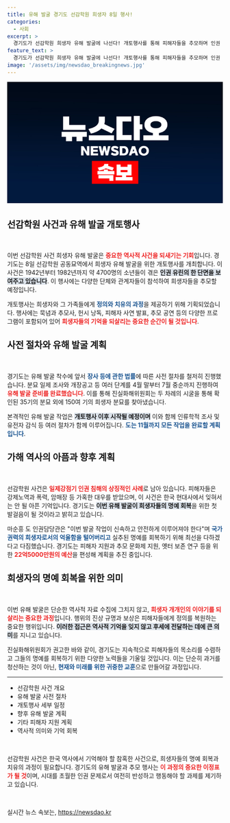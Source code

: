 ```yaml
---
title: 유해 발굴 경기도 선감학원 희생자 8일 행사!
categories:
  - 사회
excerpt: >
  경기도가 선감학원 희생자 유해 발굴에 나선다! 개토행사를 통해 피해자들을 추모하며 인권 회복의 첫걸음을 내딛는다. 역사적 진실을 밝혀낼 이번 발굴 작업에 주목해보자!
feature_text: >
  경기도가 선감학원 희생자 유해 발굴에 나선다! 개토행사를 통해 피해자들을 추모하며 인권 회복의 첫걸음을 내딛는다. 역사적 진실을 밝혀낼 이번 발굴 작업에 주목해보자!
image: '/assets/img/newsdao_breakingnews.jpg'
---
```


<p><img src="/assets/img/newsdao_breakingnews.jpg" alt="bookingtag 속보" /></p>

<h2 data-ke-size="size26">선감학원 사건과 유해 발굴 개토행사</h2>

<p data-ke-size="size16">&nbsp;</p>

<p data-ke-size="size16">이번 선감학원 사건 희생자 유해 발굴은 <b><span style="color: #ee2323;">중요한 역사적 사건을 되새기는 기회</span></b>입니다. 경기도는 8일 선감학원 공동묘역에서 희생자 유해 발굴을 위한 개토행사를 개최합니다. 이 사건은 1942년부터 1982년까지 약 4700명의 소년들이 겪은 <b><span style="background-color: #21538527;">인권 유린의 한 단면을 보여주고 있습니다</span></b>. 이 행사에는 다양한 단체와 관계자들이 참석하여 희생자들을 추모할 예정입니다. </p>

<p data-ke-size="size16">개토행사는 희생자와 그 가족들에게 <b><span style="color: #1a5490;">정의와 치유의 과정</span></b>을 제공하기 위해 기획되었습니다. 행사에는 묵념과 추모사, 헌시 낭독, 피해자 사연 발표, 추모 공연 등의 다양한 프로그램이 포함되어 있어 <b><span style="color: #ee2323;">희생자들의 기억을 되살리는 중요한 순간이 될 것입니다</span></b>.</p>

<h2 data-ke-size="size26">사전 절차와 유해 발굴 계획</h2>

<p data-ke-size="size16">&nbsp;</p>

<p data-ke-size="size16">경기도는 유해 발굴 착수에 앞서 <b><span style="color: #1a5490;">장사 등에 관한 법률</span></b>에 따른 사전 절차를 철저히 진행했습니다. 분묘 일제 조사와 개장공고 등 여러 단계를 4월 말부터 7월 중순까지 진행하여 <b><span style="color: #ee2323;">유해 발굴 준비를 완료했습니다</span></b>. 이를 통해 진실화해위원회는 두 차례의 시굴을 통해 확인된 35기의 분묘 외에 150여 기의 희생자 분묘를 찾아냈습니다.</p>

<p data-ke-size="size16">본격적인 유해 발굴 작업은 <b><span style="background-color: #21538527;">개토행사 이후 시작될 예정이며</span></b> 이와 함께 인류학적 조사 및 유전자 감식 등 여러 절차가 함께 이루어집니다. <b><span style="color: #1a5490;">도는 11월까지 모든 작업을 완료할 계획입니다</span></b>.</p>

<h2 data-ke-size="size26">가해 역사의 아픔과 향후 계획</h2>

<p data-ke-size="size16">&nbsp;</p>

<p data-ke-size="size16">선감학원 사건은 <b><span style="color: #ee2323;">일제강점기 인권 침해의 상징적인 사례</span></b>로 남아 있습니다. 피해자들은 강제노역과 폭력, 암매장 등 가혹한 대우를 받았으며, 이 사건은 한국 현대사에서 잊혀서는 안 될 아픈 기억입니다. 경기도는 <b><span style="background-color: #21538527;">이번 유해 발굴이 희생자들의 명예 회복</span></b>을 위한 첫 발걸음이 될 것이라고 밝히고 있습니다.</p>

<p data-ke-size="size16">마순흥 도 인권담당관은 "이번 발굴 작업이 신속하고 안전하게 이루어져야 한다"며 <b><span style="color: #1a5490;">국가 권력의 희생자로서의 억울함을 털어버리고</span></b> 실추된 명예를 회복하기 위해 최선을 다하겠다고 다짐했습니다. 경기도는 피해자 지원과 추모 문화제 지원, 옛터 보존 연구 등을 위한 <b><span style="color: #ee2323;">22억5000만원의 예산</span></b>을 편성해 계획을 추진 중입니다.</p>

<h2 data-ke-size="size26">희생자의 명예 회복을 위한 의미</h2>

<p data-ke-size="size16">&nbsp;</p>

<p data-ke-size="size16">이번 유해 발굴은 단순한 역사적 자료 수집에 그치지 않고, <b><span style="color: #ee2323;">희생자 개개인의 이야기를 되살리는 중요한 과정</span></b>입니다. 행위의 진상 규명과 보상은 피해자들에게 정의를 복원하는 중요한 행위입니다. <b><span style="background-color: #21538527;">이러한 접근은 역사적 기억을 잊지 않고 후세에 전달하는 데에 큰 의미</span></b>를 지니고 있습니다.</p>

<p data-ke-size="size16">진실화해위원회가 권고한 바와 같이, 경기도는 지속적으로 피해자들의 목소리를 수렴하고 그들의 명예를 회복하기 위한 다양한 노력들을 기울일 것입니다. 이는 단순히 과거를 청산하는 것이 아닌, <b><span style="color: #1a5490;">현재와 미래를 위한 귀중한 교훈</span></b>으로 만들어갈 과정입니다.</p>

<hr>

<ul>
    <li>선감학원 사건 개요</li>
    <li>유해 발굴 사전 절차</li>
    <li>개토행사 세부 일정</li>
    <li>향후 유해 발굴 계획</li>
    <li>기타 피해자 지원 계획</li>
    <li>역사적 의미와 기억 회복</li>
</ul>

<p data-ke-size="size16">&nbsp;</p>

<p data-ke-size="size16">선감학원 사건은 한국 역사에서 기억해야 할 참혹한 사건으로, 희생자들의 명예 회복과 치유의 과정이 필요합니다. 경기도의 유해 발굴과 추모 행사는 <b><span style="color: #ee2323;">이 과정의 중요한 이정표가 될 것</span></b>이며, 시대를 초월한 인권 문제로서 여전히 반성하고 행동해야 할 과제를 제기하고 있습니다.</p>

<p data-ke-size="size16">&nbsp;</p>
실시간 뉴스 속보는, <a href="https://newsdao.kr" rel="dofollow">https://newsdao.kr</a>



